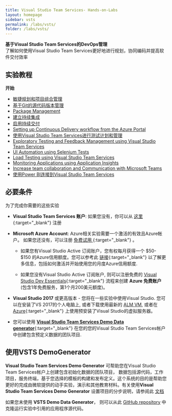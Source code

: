 ```yaml
---
title: Visual Studio Team Services- Hands-on-Labs 
layout: homepage
sidebar: vsts
permalink: /labs/vsts/
folder: /labs/vsts/
---
```


<div class="vstsMain">
<div class="productcolmain">
  <div class="pageheader">
             <b>基于Visual Studio Team Services的DevOps管理</b> </div>
     <div class="herotext2">       
             了解如何使用Visual Studio Team Services更好地进行规划，协同编码并提高软件交付效率
  </div>
</div>
</div>

## 实验教程

<div class="lablist">
    <div class="header2"> <b>开始</b></div>
     <ul class="fa-ul">
       <li class="labslistitems"><i class="fa-li fa fa-book" style="color:  #002868;"></i> <a href="agile/">敏捷规划和项目组合管理 </a>    </li>
       <li class="labslistitems"><i class="fa-li fa fa-book" style="color:  #002868;"></i> <a href="git/">基于Git的源代码版本管理 </a>    </li>
       <li class="labslistitems"><i class="fa-li fa fa-book" style="color:  #002868;"></i> <a href="packagemanagement/">Package Management</a> </li>
       <li class="labslistitems"><i class="fa-li fa fa-book" style="color:  #002868;"></i> <a href="continuousintegration/">建立持续集成</a> </li>
       <li class="labslistitems"><i class="fa-li fa fa-book" style="color:  #002868;"></i> <a href="continuousdeployment/">启用持续交付</a> </li>
       <li class="labslistitems"><i class="fa-li fa fa-book" style="color:  #002868;"></i><a href="azurecd/">Setting up Continuous Delivery workflow from the Azure Portal</a> </li>
       <li class="labslistitems"><i class="fa-li fa fa-book" style="color:  #002868;"></i><a href="testmanagement/">使用Visual Studio Team Services进行测试计划和管理</a> </li>
       <li class="labslistitems"><i class="fa-li fa fa-book" style="color:  #002868;"></i><a href="exploratorytesting/">Exploratory Testing and Feedback Management using Visual Studio Team Services</a> </li>
       <li class="labslistitems"><i class="fa-li fa fa-book" style="color:  #002868;"></i><a href="selenium/">UI Automation using Selenium Tests</a> </li>
      <li class="labslistitems"><i class="fa-li fa fa-book" style="color:  #002868;"></i><a href="load/">Load Testing using Visual Studio Team Services</a> </li>
      <li class="labslistitems"><i class="fa-li fa fa-book" style="color:  #002868;"></i><a href="monitor/">Monitoring Applications using Application Insights</a> </li>
      <li class="labslistitems"><i class="fa-li fa fa-book" style="color:  #002868;"></i><a href="teams/">Increase team collaboration and Communication with Microsoft Teams</a> </li>
      <li class="labslistitems"><i class="fa-li fa fa-book" style="color:  #002868;"></i><a href="powerbi/">使用Power BI连接到Visual Studio Team Services</a> </li>
        </ul>
</div>

## 必要条件

为了完成你需要的这些实验

- **Visual Studio Team Services 账户**: 如果您没有，你可以从 [这里](https://www.visualstudio.com/){:target="_blank"} 注册 

- **Microsoft Azure Account**: Azure相关实验需要一个激活的有效且Azure帐户。 如果您还没有，可以注册 [免费试用 ](https://azure.microsoft.com/en-us/free/){:target="_blank"} 。

  - 如果您有Visual Studio Active 订阅账户，您有权每月获得一个 $50- $150 的Azure信用额度。您可以参考此 [链接](https://azure.microsoft.com/en-us/pricing/member-offers/msdn-benefits-details/){:target="_blank"} 以了解更多信息，包括如何激活并开始使用您的月度Azure信用额度.

  - 如果您没有Visual Studio Active 订阅账户, 则可以注册免费的 [Visual Studio Dev Essentials](https://www.visualstudio.com/dev-essentials/){:target="_blank"} 流程来创建 **Azure 免费账户** (包含1年免费服务，第1个月200美元额度)。

- **Visual Studio 2017** 或更高版本 - 您将在一些实验中使用Visual Studio. 您可以在安装了VS 2017的个人电脑上, 或者下载使用最新的 [ALM VM](../tfs/),  或者在 [Azure](https://portal.azure.com){:target="_blank"} 上使用预安装了Visual Studio的虚拟服务器。

- 您可以使用 [**Visual Studio Team Services Demo Data generator**](https://vstsdemogenerator.azurewebsites.net){:target="_blank"} 在您的您的Visual Studio Team Services帐户中创建包含预定义数据的团队项目.

## 使用VSTS DemoGenerator

**Visual Studio Team Services Demo Generator** 可帮助您在Visual Studio Team Services帐户上创建包含初始化数据的团队项目， 数据包括源代码，工作项目，服务终端，基于您选择的模板的构建和发布定义。这个系统的目的是帮助您更好的完成由微软提供的动手实验，演示和其他教育材料。有关使用**Visual Studio Team Services Demo Generator** 设置项目的分步说明，请参阅此 [文档](/labs/vsts/VSTSDemoGenerator)

如果您未使用 **VSTS Demo Data Generator**， 则可以从此 [GitHub repository](https://github.com/Microsoft/myhealthclinic2017) 中克隆运行实验中引用的应用程序源代码。

